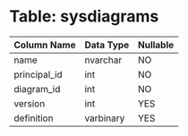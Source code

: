 # Table: sysdiagrams

| Column Name | Data Type | Nullable |
|-------------|-----------|----------|
| name | nvarchar | NO |
| principal_id | int | NO |
| diagram_id | int | NO |
| version | int | YES |
| definition | varbinary | YES |

